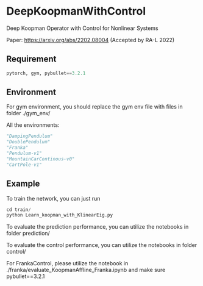 # DeepKoopmanWithControl
Deep Koopman Operator with Control for Nonlinear Systems

Paper: https://arxiv.org/abs/2202.08004 (Accepted by RA-L 2022)


## Requirement
``` python 
pytorch, gym, pybullet==3.2.1
```
## Environment
For gym environment, you should replace the gym env file with files in folder ./gym_env/

All the environments:
``` python 
"DampingPendulum"
"DoublePendulum"
"Franka"
"Pendulum-v1"
"MountainCarContinous-v0"
"CartPole-v1"
```

## Example
To train the network, you can just run 
``` python 
cd train/
python Learn_koopman_with_KlinearEig.py
```
To evaluate the prediction performance, you can utilize the notebooks in folder prediction/

To evaluate the control performance, you can utilize the notebooks in folder control/

For FrankaControl, please utilize the notebook in ./franka/evaluate_KoopmanAffline_Franka.ipynb and make sure pybullet==3.2.1